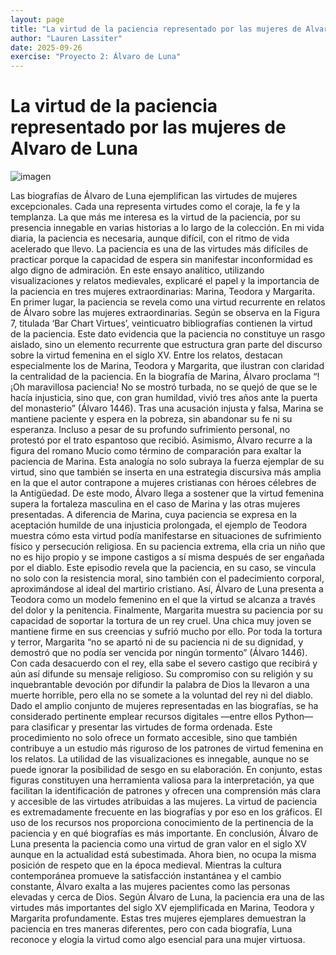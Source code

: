 ```yaml
---
layout: page
title: "La virtud de la paciencia representado por las mujeres de Alvaro de Luna"
author: "Lauren Lassiter"
date: 2025-09-26
exercise: "Proyecto 2: Álvaro de Luna"
---
```


# La virtud de la paciencia representado por las mujeres de Alvaro de Luna

![imagen](https://i.pinimg.com/originals/2a/17/e9/2a17e9aeb29c2aa4da8a06e34b507c2e.jpg)


Las biografías de Álvaro de Luna ejemplifican las virtudes de mujeres excepcionales. Cada una representa virtudes como el coraje, la fe y la templanza. La que más me interesa es la virtud de la paciencia, por su presencia innegable en varias historias a lo largo de la colección. En mi vida diaria, la paciencia es necesaria, aunque difícil, con el ritmo de vida acelerado que llevo. La paciencia es una de las virtudes más difíciles de practicar porque la capacidad de espera sin manifestar inconformidad es algo digno de admiración. En este ensayo analítico, utilizando visualizaciones y relatos medievales, explicaré el papel y la importancia de la paciencia en tres mujeres extraordinarias: Marina, Teodora y Margarita.  
	En primer lugar, la paciencia se revela como una virtud recurrente en relatos de Álvaro sobre las mujeres extraordinarias. Según se observa en la Figura 7, titulada ‘Bar Chart Virtues’, veinticuatro bibliografías contienen la virtud de la paciencia. Este dato evidencia que la paciencia no constituye un rasgo aislado, sino un elemento recurrente que estructura gran parte del discurso sobre la virtud femenina en el siglo XV. Entre los relatos, destacan especialmente los de Marina, Teodora y Margarita, que ilustran con claridad la centralidad de la paciencia. 
En la biografía de Marina, Álvaro proclama “!¡Oh maravillosa paciencia! No se mostró turbada, no se quejó de que se le hacía injusticia, sino que, con gran humildad, vivió tres años ante la puerta del monasterio” (Álvaro 1446). Tras una acusación injusta y falsa, Marina se mantiene paciente y espera en la pobreza, sin abandonar su fe ni su esperanza. Incluso a pesar de su profundo sufrimiento personal, no protestó por el trato espantoso que recibió. Asimismo, Álvaro recurre a la figura del romano Mucio como término de comparación para exaltar la paciencia de Marina. Esta analogía no solo subraya la fuerza ejemplar de su virtud, sino que también se inserta en una estrategia discursiva más amplia en la que el autor contrapone a mujeres cristianas con héroes célebres de la Antigüedad. De este modo, Álvaro llega a sostener que la virtud femenina supera la fortaleza masculina en el caso de Marina y las otras mujeres presentadas.
A diferencia de Marina, cuya paciencia se expresa en la aceptación humilde de una injusticia prolongada, el ejemplo de Teodora muestra cómo esta virtud podía manifestarse en situaciones de sufrimiento físico y persecución religiosa. En su paciencia extrema, ella cria un niño que no es hijo propio y se impone castigos a sí misma después de ser engañada por el diablo. Este episodio revela que la paciencia, en su caso, se vincula no solo con la resistencia moral, sino también con el padecimiento corporal, aproximándose al ideal del martirio cristiano. Así, Álvaro de Luna presenta a Teodora como un modelo femenino en el que la virtud se alcanza a través del dolor y la penitencia.
Finalmente, Margarita muestra su paciencia por su capacidad de soportar la tortura de un rey cruel. Una chica muy joven se mantiene firme en sus creencias y sufrió mucho por ello. Por toda la tortura y terror, Margarita “no se apartó ni de su paciencia ni de su dignidad, y demostró que no podía ser vencida por ningún tormento” (Álvaro 1446). Con cada desacuerdo con el rey, ella sabe el severo castigo que recibirá y aún así difunde su mensaje religioso. Su compromiso con su religión y su inquebrantable devoción por difundir la palabra de Dios la llevaron a una muerte horrible, pero ella no se somete a la voluntad del rey ni del diablo.
Dado el amplio conjunto de mujeres representadas en las biografías, se ha considerado pertinente emplear recursos digitales —entre ellos Python— para clasificar y presentar las virtudes de forma ordenada. Este procedimiento no solo ofrece un formato accesible, sino que también contribuye a un estudio más riguroso de los patrones de virtud femenina en los relatos. La utilidad de las visualizaciones es innegable, aunque no se puede ignorar la posibilidad de sesgo en su elaboración. En conjunto, estas figuras constituyen una herramienta valiosa para la interpretación, ya que facilitan la identificación de patrones y ofrecen una comprensión más clara y accesible de las virtudes atribuidas a las mujeres. La virtud de paciencia es extremadamente frecuente en las biografías y por eso en los gráficos. El uso de los recursos nos proporciona conocimiento de la pertinencia de la paciencia y en qué biografías es más importante. 
En conclusión, Álvaro de Luna presenta la paciencia como una virtud de gran valor en el siglo XV aunque en la actualidad está subestimada. Ahora bien, no ocupa la misma posición de respeto que en la época medieval. Mientras la cultura contemporánea promueve la satisfacción instantánea y el cambio constante, Álvaro exalta a las mujeres pacientes como las personas elevadas y cerca de Dios. Según Álvaro de Luna, la paciencia era una de las virtudes más importantes del siglo XV ejemplificada en Marina, Teodora y Margarita profundamente. Estas tres mujeres ejemplares demuestran la paciencia en tres maneras diferentes, pero con cada biografía, Luna reconoce y elogia la virtud como algo esencial para una mujer virtuosa. 
